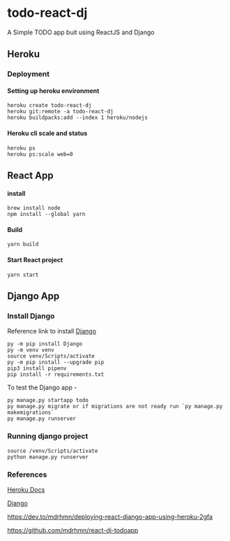 # todo-react-dj

A Simple TODO app buit using ReactJS and Django

## Heroku

### Deployment

#### Setting up heroku environment

```
heroku create todo-react-dj
heroku git:remote -a todo-react-dj
heroku buildpacks:add --index 1 heroku/nodejs
```

#### Heroku cli scale and status

```
heroku ps 
heroku ps:scale web=0
```

## React App


#### install 

```
brew install node 
npm install --global yarn
```

#### Build

```
yarn build
```

#### Start React project

```
yarn start 
```

## Django App

### Install Django

Reference link to install [Django](https://docs.djangoproject.com/en/3.2/howto/windows/)

```
py -m pip install Django
py -m venv venv
source venv/Scripts/activate
py -m pip install --upgrade pip
pip3 install pipenv
pip install -r requirements.txt
```

To test the Django app -

```
py manage.py startapp todo
py manage.py migrate or if migrations are not ready run `py manage.py makemigrations`
py manage.py runserver
```
### Running django project

```
source /venv/Scripts/activate
python manage.py runserver
```


### References

[Heroku Docs](https://devcenter.heroku.com/articles/how-heroku-works)

[Django](https://docs.djangoproject.com/en/3.2/howto/windows/)

https://dev.to/mdrhmn/deploying-react-django-app-using-heroku-2gfa

https://github.com/mdrhmn/react-dj-todoapp